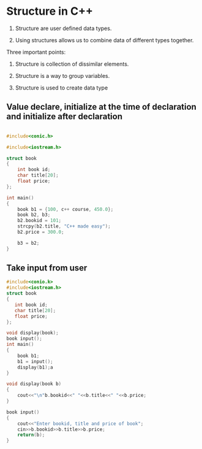 

# Structure in C++

1. Structure are user defined data types.

2. Using structures allows us to combine data of different types together.

Three important points:

1. Structure is collection of dissimilar elements.

2. Structure is a way to group variables.

3. Structure is used to create data type


## Value declare, initialize at the time of declaration and initialize after declaration

```cpp

#include<conic.h>

#include<iostream.h>

struct book
{
    int book id;
    char title[20];
    float price;
};

int main()
{
    book b1 = {100, c++ course, 450.0};
    book b2, b3;
    b2.bookid = 101;
    strcpy(b2.title, "C++ made easy");
    b2.price = 300.0;

    b3 = b2;
}
```
## Take input from user
```cpp
#include<conio.k>
#include<iostream.h>
struct book
{
   int book id;
   char title[20];
   float price;
};

void display(book);
book input();
int main()
{
    book b1;
    b1 = input();
    display(b1);a
}

void display(book b)
{
    cout<<"\n"b.bookid<<" "<<b.title<<" "<<b.price;
}

book input()
{
    cout<<"Enter bookid, title and price of book";
    cin>>b.bookid>>b.title>>b.price;
    return(b);
}



